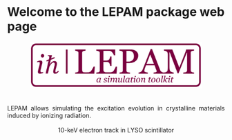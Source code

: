 # Welcome to the LEPAM package web page
<div style="text-align:center">
  <img src="images/Logo.PNG" alt="" width="400">
</div>

<div style="text-align: justify;">
  <br>
  <br>
  LEPAM allows simulating the excitation evolution in crystalline materials induced by ionizing radiation.
  <br>
</div>

<div style="text-align:center">
  <img src="images/100keV_electron_track_in_LYSO.gif" alt="" width="400">
  <figcaption>10-keV electron track in LYSO scintillator</figcaption>
</div>
